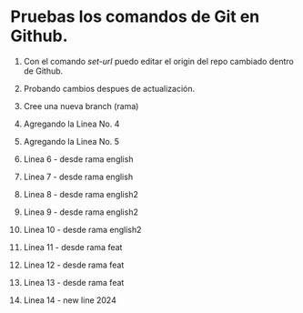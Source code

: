 # Pruebas los comandos de Git en Github.

1. Con el comando *set-url* puedo editar el origin del repo cambiado dentro de Github.
2. Probando cambios despues de actualización.
3. Cree una nueva branch (rama)
4. Agregando la Linea No. 4
5. Agregando la Linea No. 5
6. Linea 6 - desde rama english
7. Linea 7 - desde rama english
8. Linea 8 - desde rama english2
9. Linea 9 - desde rama english2
10. Linea 10 - desde rama english2

11. Linea 11 - desde rama feat
12. Linea 12 - desde rama feat
13. Linea 13 - desde rama feat
14. Linea 14 - new line 2024

